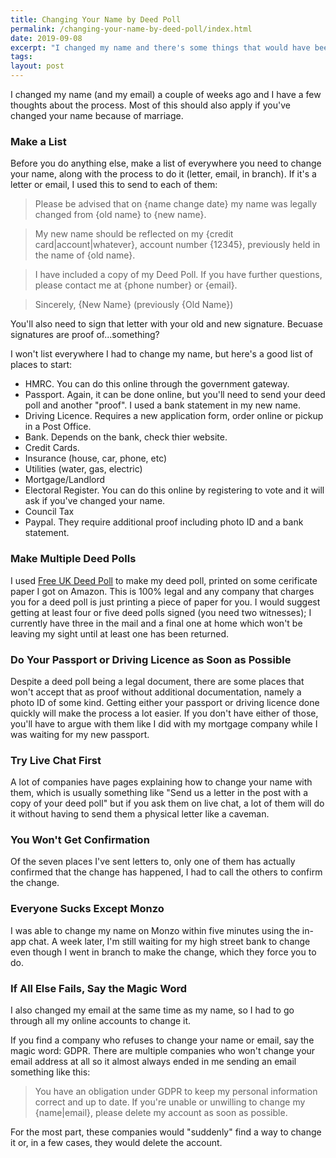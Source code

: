 ```yaml
---
title: Changing Your Name by Deed Poll
permalink: /changing-your-name-by-deed-poll/index.html
date: 2019-09-08
excerpt: "I changed my name and there's some things that would have been good to know before I started"
tags:
layout: post
---
```


I changed my name (and my email) a couple of weeks ago and I have a few thoughts about the process. Most of this should also apply if you've changed your name because of marriage.

### Make a List

Before you do anything else, make a list of everywhere you need to change your name, along with the process to do it (letter, email, in branch). If it's a letter or email, I used this to send to each of them:

> Please be advised that on {name change date} my name was legally changed from {old name} to {new name}. 

> My new name should be reflected on my {credit card|account|whatever}, account number {12345}, previously held in the name of {old name}.

> I have included a copy of my Deed Poll. If you have further questions, please contact me at {phone number} or {email}.

> Sincerely,
> {New Name} (previously {Old Name})

You'll also need to sign that letter with your old and new signature. Becuase signatures are proof of...something?

I won't list everywhere I had to change my name, but here's a good list of places to start:

- HMRC. You can do this online through the government gateway.
- Passport. Again, it can be done online, but you'll need to send your deed poll and another "proof". I used a bank statement in my new name.
- Driving Licence. Requires a new application form, order online or pickup in a Post Office.
- Bank. Depends on the bank, check thier website.
- Credit Cards.
- Insurance (house, car, phone, etc)
- Utilities (water, gas, electric)
- Mortgage/Landlord
- Electoral Register. You can do this online by registering to vote and it will ask if you've changed your name.
- Council Tax
- Paypal. They require additional proof including photo ID and a bank statement.

### Make Multiple Deed Polls

I used [Free UK Deed Poll](https://freedeedpoll.org.uk/) to make my deed poll, printed on some cerificate paper I got on Amazon. This is 100% legal and any company that charges you for a deed poll is just printing a piece of paper for you. I would suggest getting at least four or five deed polls signed (you need two witnesses); I currently have three in the mail and a final one at home which won't be leaving my sight until at least one has been returned.

### Do Your Passport or Driving Licence as Soon as Possible

Despite a deed poll being a legal document, there are some places that won't accept that as proof without additional documentation, namely a photo ID of some kind. Getting either your passport or driving licence done quickly will make the process a lot easier. If you don't have either of those, you'll have to argue with them like I did with my mortgage company while I was waiting for my new passport.

### Try Live Chat First

A lot of companies have pages explaining how to change your name with them, which is usually something like "Send us a letter in the post with a copy of your deed poll" but if you ask them on live chat, a lot of them will do it without having to send them a physical letter like a caveman.

### You Won't Get Confirmation

Of the seven places I've sent letters to, only one of them has actually confirmed that the change has happened, I had to call the others to confirm the change.

### Everyone Sucks Except Monzo

I was able to change my name on Monzo within five minutes using the in-app chat. A week later, I'm still waiting for my high street bank to change even though I went in branch to make the change, which they force you to do.

### If All Else Fails, Say the Magic Word

I also changed my email at the same time as my name, so I had to go through all my online accounts to change it. 

If you find a company who refuses to change your name or email, say the magic word: GDPR. There are multiple companies who won't change your email address at all so it almost always ended in me sending an email something like this:

> You have an obligation under GDPR to keep my personal information correct and up to date. If you're unable or unwilling to change my {name|email}, please delete my account as soon as possible.

For the most part, these companies would "suddenly" find a way to change it or, in a few cases, they would delete the account.